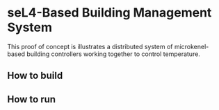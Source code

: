 # seL4-Based Building Management System

This proof of concept is illustrates a distributed system of microkenel-based building controllers working together to control temperature.

## How to build

## How to run

